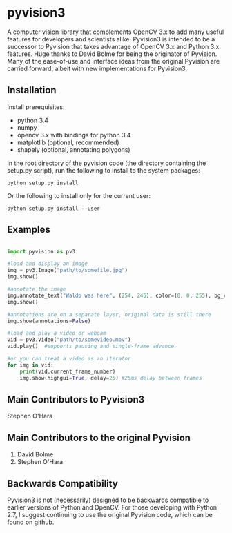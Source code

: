 # pyvision3
A computer vision library that complements OpenCV 3.x to add many useful features for developers and scientists alike. Pyvision3 is intended to be a successor to Pyvision that takes advantage of OpenCV 3.x and Python 3.x features. Huge thanks to David Bolme for being the originator of Pyvision. Many of the ease-of-use and interface ideas from the original Pyvision are carried forward, albeit with new implementations for Pyvision3.

## Installation
Install prerequisites:

* python 3.4
* numpy
* opencv 3.x with bindings for python 3.4
* matplotlib (optional, recommended)
* shapely (optional, annotating polygons)

In the root directory of the pyvision code (the directory containing the setup.py script), run the following to install to the system packages:

    python setup.py install

Or the following to install only for the current user:

    python setup.py install --user

## Examples

```python

import pyvision as pv3

#load and display an image
img = pv3.Image("path/to/somefile.jpg")
img.show()

#annotate the image
img.annotate_text("Waldo was here", (254, 246), color=(0, 0, 255), bg_color=(255, 255, 255))
img.show()

#annotations are on a separate layer, original data is still there
img.show(annotations=False)

#load and play a video or webcam
vid = pv3.Video("path/to/somevideo.mov")
vid.play()  #supports pausing and single-frame advance

#or you can treat a video as an iterator
for img in vid:
	print(vid.current_frame_number)
	img.show(highgui=True, delay=25) #25ms delay between frames

```

## Main Contributors to Pyvision3
Stephen O'Hara

## Main Contributors to the original Pyvision
1. David Bolme
2. Stephen O'Hara

## Backwards Compatibility
Pyvision3 is not (necessarily) designed to be backwards compatible to earlier versions of Python and OpenCV. For those developing with Python 2.7, I suggest continuing to use the original Pyvision code, which can be found on github.
